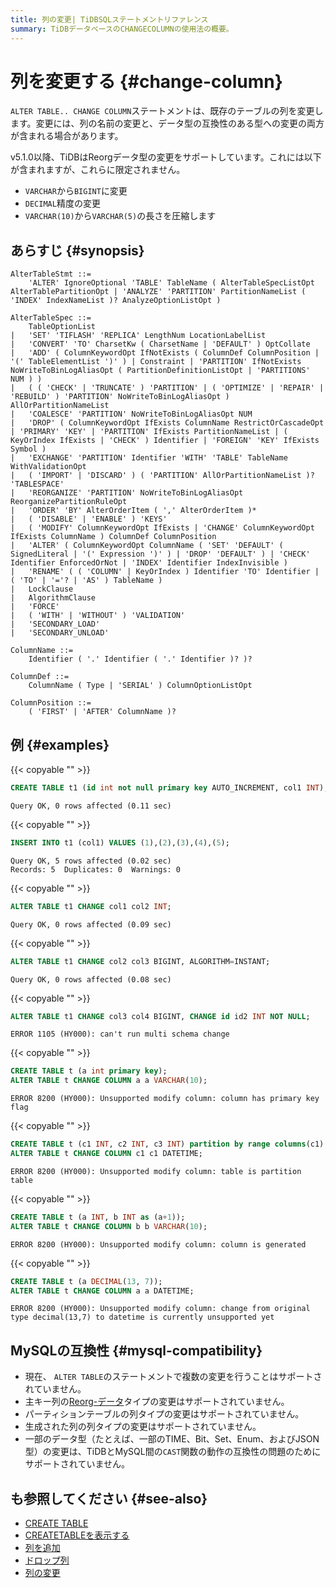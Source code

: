 ```yaml
---
title: 列の変更| TiDBSQLステートメントリファレンス
summary: TiDBデータベースのCHANGECOLUMNの使用法の概要。
---
```


# 列を変更する {#change-column}

`ALTER TABLE.. CHANGE COLUMN`ステートメントは、既存のテーブルの列を変更します。変更には、列の名前の変更と、データ型の互換性のある型への変更の両方が含まれる場合があります。

v5.1.0以降、TiDBはReorgデータ型の変更をサポートしています。これには以下が含まれますが、これらに限定されません。

-   `VARCHAR`から`BIGINT`に変更
-   `DECIMAL`精度の変更
-   `VARCHAR(10)`から`VARCHAR(5)`の長さを圧縮します

## あらすじ {#synopsis}

```ebnf+diagram
AlterTableStmt ::=
    'ALTER' IgnoreOptional 'TABLE' TableName ( AlterTableSpecListOpt AlterTablePartitionOpt | 'ANALYZE' 'PARTITION' PartitionNameList ( 'INDEX' IndexNameList )? AnalyzeOptionListOpt )

AlterTableSpec ::=
    TableOptionList
|   'SET' 'TIFLASH' 'REPLICA' LengthNum LocationLabelList
|   'CONVERT' 'TO' CharsetKw ( CharsetName | 'DEFAULT' ) OptCollate
|   'ADD' ( ColumnKeywordOpt IfNotExists ( ColumnDef ColumnPosition | '(' TableElementList ')' ) | Constraint | 'PARTITION' IfNotExists NoWriteToBinLogAliasOpt ( PartitionDefinitionListOpt | 'PARTITIONS' NUM ) )
|   ( ( 'CHECK' | 'TRUNCATE' ) 'PARTITION' | ( 'OPTIMIZE' | 'REPAIR' | 'REBUILD' ) 'PARTITION' NoWriteToBinLogAliasOpt ) AllOrPartitionNameList
|   'COALESCE' 'PARTITION' NoWriteToBinLogAliasOpt NUM
|   'DROP' ( ColumnKeywordOpt IfExists ColumnName RestrictOrCascadeOpt | 'PRIMARY' 'KEY' | 'PARTITION' IfExists PartitionNameList | ( KeyOrIndex IfExists | 'CHECK' ) Identifier | 'FOREIGN' 'KEY' IfExists Symbol )
|   'EXCHANGE' 'PARTITION' Identifier 'WITH' 'TABLE' TableName WithValidationOpt
|   ( 'IMPORT' | 'DISCARD' ) ( 'PARTITION' AllOrPartitionNameList )? 'TABLESPACE'
|   'REORGANIZE' 'PARTITION' NoWriteToBinLogAliasOpt ReorganizePartitionRuleOpt
|   'ORDER' 'BY' AlterOrderItem ( ',' AlterOrderItem )*
|   ( 'DISABLE' | 'ENABLE' ) 'KEYS'
|   ( 'MODIFY' ColumnKeywordOpt IfExists | 'CHANGE' ColumnKeywordOpt IfExists ColumnName ) ColumnDef ColumnPosition
|   'ALTER' ( ColumnKeywordOpt ColumnName ( 'SET' 'DEFAULT' ( SignedLiteral | '(' Expression ')' ) | 'DROP' 'DEFAULT' ) | 'CHECK' Identifier EnforcedOrNot | 'INDEX' Identifier IndexInvisible )
|   'RENAME' ( ( 'COLUMN' | KeyOrIndex ) Identifier 'TO' Identifier | ( 'TO' | '='? | 'AS' ) TableName )
|   LockClause
|   AlgorithmClause
|   'FORCE'
|   ( 'WITH' | 'WITHOUT' ) 'VALIDATION'
|   'SECONDARY_LOAD'
|   'SECONDARY_UNLOAD'

ColumnName ::=
    Identifier ( '.' Identifier ( '.' Identifier )? )?

ColumnDef ::=
    ColumnName ( Type | 'SERIAL' ) ColumnOptionListOpt

ColumnPosition ::=
    ( 'FIRST' | 'AFTER' ColumnName )?
```

## 例 {#examples}

{{< copyable "" >}}

```sql
CREATE TABLE t1 (id int not null primary key AUTO_INCREMENT, col1 INT);
```

```
Query OK, 0 rows affected (0.11 sec)
```

{{< copyable "" >}}

```sql
INSERT INTO t1 (col1) VALUES (1),(2),(3),(4),(5);
```

```
Query OK, 5 rows affected (0.02 sec)
Records: 5  Duplicates: 0  Warnings: 0
```

{{< copyable "" >}}

```sql
ALTER TABLE t1 CHANGE col1 col2 INT;
```

```
Query OK, 0 rows affected (0.09 sec)
```

{{< copyable "" >}}

```sql
ALTER TABLE t1 CHANGE col2 col3 BIGINT, ALGORITHM=INSTANT;
```

```
Query OK, 0 rows affected (0.08 sec)
```

{{< copyable "" >}}

```sql
ALTER TABLE t1 CHANGE col3 col4 BIGINT, CHANGE id id2 INT NOT NULL;
```

```
ERROR 1105 (HY000): can't run multi schema change
```

{{< copyable "" >}}

```sql
CREATE TABLE t (a int primary key);
ALTER TABLE t CHANGE COLUMN a a VARCHAR(10);
```

```
ERROR 8200 (HY000): Unsupported modify column: column has primary key flag
```

{{< copyable "" >}}

```sql
CREATE TABLE t (c1 INT, c2 INT, c3 INT) partition by range columns(c1) ( partition p0 values less than (10), partition p1 values less than (maxvalue));
ALTER TABLE t CHANGE COLUMN c1 c1 DATETIME;
```

```
ERROR 8200 (HY000): Unsupported modify column: table is partition table
```

{{< copyable "" >}}

```sql
CREATE TABLE t (a INT, b INT as (a+1));
ALTER TABLE t CHANGE COLUMN b b VARCHAR(10);
```

```
ERROR 8200 (HY000): Unsupported modify column: column is generated
```

{{< copyable "" >}}

```sql
CREATE TABLE t (a DECIMAL(13, 7));
ALTER TABLE t CHANGE COLUMN a a DATETIME;
```

```
ERROR 8200 (HY000): Unsupported modify column: change from original type decimal(13,7) to datetime is currently unsupported yet
```

## MySQLの互換性 {#mysql-compatibility}

-   現在、 `ALTER TABLE`のステートメントで複数の変更を行うことはサポートされていません。
-   主キー列の[Reorg-データ](/sql-statements/sql-statement-modify-column.md#reorg-data-change)タイプの変更はサポートされていません。
-   パーティションテーブルの列タイプの変更はサポートされていません。
-   生成された列の列タイプの変更はサポートされていません。
-   一部のデータ型（たとえば、一部のTIME、Bit、Set、Enum、およびJSON型）の変更は、TiDBとMySQL間の`CAST`関数の動作の互換性の問題のためにサポートされていません。

## も参照してください {#see-also}

-   [CREATE TABLE](/sql-statements/sql-statement-create-table.md)
-   [CREATETABLEを表示する](/sql-statements/sql-statement-show-create-table.md)
-   [列を追加](/sql-statements/sql-statement-add-column.md)
-   [ドロップ列](/sql-statements/sql-statement-drop-column.md)
-   [列の変更](/sql-statements/sql-statement-modify-column.md)
